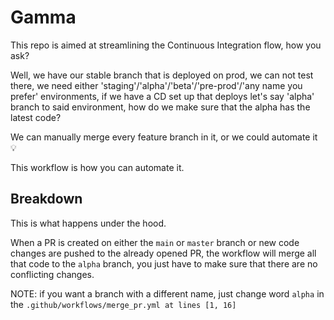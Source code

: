 # Gamma

This repo is aimed at streamlining the Continuous Integration flow, how you ask?

Well, we have our stable branch that is deployed on prod, we can not test there, we need either 'staging'/'alpha'/'beta'/'pre-prod'/'any name you prefer' environments, if we have a CD set up that deploys let's say 'alpha' branch to said environment, how do we make sure that the alpha has the latest code?

We can manually merge every feature branch in it, or we could automate it 💡

This workflow is how you can automate it.

## Breakdown

This is what happens under the hood.

When a PR is created on either the `main` or `master` branch or new code changes are pushed to the already opened PR, the workflow will merge all that code to the `alpha` branch, you just have to make sure that there are no conflicting changes.

NOTE: if you want a branch with a different name, just change word `alpha` in the `.github/workflows/merge_pr.yml at lines [1, 16]`
